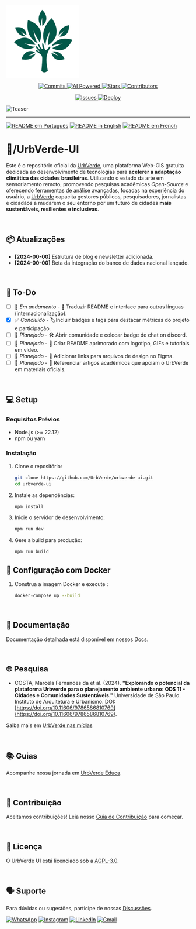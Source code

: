 <p align="center">
    <a href="/" style="display: flex; align-items: center; gap: 8px; text-decoration: none;">
        <img src="src/assets/images/logo-white.png" alt="UrbVerde" width="200" height="200">
    </a>
</p>

<p align="center">
    <a href="https://github.com/UrbVerde/urbverde-ui/commits/main">
        <img src="https://img.shields.io/github/commit-activity/m/UrbVerde/urbverde-ui?style=for-the-badge" alt="Commits">
    </a>
    <a href="https://urbverde.iau.usp.br/">
        <img src="https://img.shields.io/badge/AI-Powered-blue?style=for-the-badge" alt="AI Powered">
    </a>
    <a href="https://github.com/UrbVerde/urbverde-ui/stargazers">
        <img src="https://img.shields.io/github/stars/UrbVerde/urbverde-ui?style=for-the-badge" alt="Stars">
    </a>
    <a href="https://github.com/UrbVerde/urbverde-ui/graphs/contributors">
        <img src="https://img.shields.io/github/contributors/UrbVerde/urbverde-ui?style=for-the-badge" alt="Contributors">
    </a>
</p>

<p align="center">
    <a href="https://github.com/UrbVerde/urbverde-ui/issues">
        <img src="https://img.shields.io/github/issues-pr/UrbVerde/urbverde-ui" alt="Issues">
    </a>
    <a href="https://github.com/UrbVerde/urbverde-ui/actions/workflows/deploy.yml">
        <img src="https://github.com/UrbVerde/urbverde-ui/actions/workflows/deploy.yml/badge.svg" alt="Deploy">
    </a>
</p>

![Teaser](https://i.ibb.co/44F7ZMG/Captura-de-tela-2025-01-05-022659.png) 

</p>
<!-- https://github.com/sponsors/urbverde-ui -->
<!-- [![Backers on Open Collective](https://img.shields.io/opencollective/backers/shields)](https://shields.io/community#backers)
[![Sponsors on Open Collective](https://img.shields.io/opencollective/sponsors/shields)](https://shields.io/community#sponsors) -->
<!-- [![Chat on Discord](https://img.shields.io/discord/308323056592486420?logo=discord&logoColor=white)](https://discord.gg/aaaaaaa) -->

<!-- Outros Badges -->
<!-- [![PyPI - Version](https://img.shields.io/pypi/UrbVerde/urbverde-ui)](https://pypi.org/project/)
[![PyPI - Downloads](https://img.shields.io/pypi/UrbVerde/urbverde-ui)](https://pypi.org/project/) -->
<!-- [![GitHub Issues](https://img.shields.io/github/issues/UrbVerde/urbverde-ui)](https://github.com/UrbVerde/urbverde-ui/issues) -->
<!-- [![GitHub Discussions](https://img.shields.io/github/discussions/UrbVerde/urbverde-ui)](https://github.com/UrbVerde/urbverde-ui/discussions) -->

<!-- ![Last Commit](https://img.shields.io/github/last-commit/UrbVerde/urbverde-ui/tree/dev) -->

---
[![README em Português](https://img.shields.io/badge/Português-d9d9d9)](./README_BR.md)
[![README in English](https://img.shields.io/badge/English-d9d9d9)](./README.md)
[![README em French](https://img.shields.io/badge/Français-d9d9d9)](./README_FR.md)

<h1>📁/UrbVerde-UI</h1>

<!-- [![한국어 README](https://img.shields.io/badge/한국어-d9d9d9)](./README_KR.md)
[![简体中文版自述文件](https://img.shields.io/badge/简体中文-d9d9d9)](./README_CN.md)
[![日本語版 README](https://img.shields.io/badge/日本語-d9d9d9)](./README_JA.md) -->

Este é o repositório oficial da [UrbVerde](https://urbverde.com.br), uma plataforma Web-GIS gratuita dedicada ao desenvolvimento de tecnologias para **acelerer a adaptação climática das cidades brasileiras**. Utilizando o estado da arte em sensoriamento remoto, promovendo pesquisas acadêmicas _Open-Source_ e oferecendo ferramentas de análise avançadas, focadas na experiência do usuário, a [UrbVerde](https://urbverde.com.br) capacita gestores públicos, pesquisadores, jornalistas e cidadãos a mudarem o seu entorno por um futuro de cidades **mais sustentáveis, resilientes e inclusivas**.

<br>
<!-- ## 🔥 Novidades -->

## 📦 Atualizações
<!-- - **[2025-00-00]** Desenvolvimento da nova página inicial. -->
- **[2024-00-00]** Estrutura de blog e newsletter adicionada.
- **[2024-00-00]** Beta da integração do banco de dados nacional lançado.

<br>

## 🎯 To-Do
<!-- 🔄 Em andamento (Atividades que estão em progresso).
📅 Planejado (Atividades que ainda não começaram, mas já estão programadas).
✅ Concluído (Atividades já finalizadas). 
🛠️
🚧
-->
- [ ] 🚧 _Em andamento_ - 📄 Traduzir README e interface para outras línguas (internacionalização).
- [x] ✅ _Concluído_ - 🏷️Incluir badges e tags para destacar métricas do projeto e participação. 
- [ ] 📅 _Planejado_ - 🛠️ Abrir comunidade e colocar badge de chat on discord. 
- [ ] 📅 _Planejado_ - 📄 Criar README aprimorado com logotipo, GIFs e tutoriais em vídeo.
- [ ] 📅 _Planejado_ - 🎨 Adicionar links para arquivos de design no Figma. 
- [ ] 📅 _Planejado_ - 📄 Referenciar artigos acadêmicos que apoiam o UrbVerde em materiais oficiais. 

<br>

## 💻 Setup

### Requisitos Prévios

- Node.js (>= 22.12)
- npm ou yarn

### Instalação

1. Clone o repositório:
   ```sh
   git clone https://github.com/UrbVerde/urbverde-ui.git
   cd urbverde-ui
   ```

2. Instale as dependências:
   ```sh
   npm install
   ```

3. Inicie o servidor de desenvolvimento:
   ```sh
   npm run dev
   ```

4. Gere a build para produção:
   ```sh
   npm run build
   ```

## 🐳 Configuração com Docker

1. Construa a imagem Docker e execute :
   ```sh
   docker-compose up --build
   ```

<br>


## 📖 Documentação

Documentação detalhada está disponível em nossos [Docs](https://urbverde-educa.tawk.help/). <!-- https://urbverde.org/docs). -->

<br>

## 🌐 Pesquisa

<!-- - Menezes, Gustavo Paixão, et al. (2023). "CRISE CLIMÁTICA E ADAPTAÇÃO VIÁRIA: REFLEXÕES PARA A CIDADE DE SÃO CARLOS-SP COM AUXÍLIO DA PLATAFORMA URBVERDE." -->
- COSTA, Marcela Fernandes da et al. (2024). **"Explorando o potencial da plataforma Urbverde para o planejamento ambiente urbano: ODS 11 - Cidades e Comunidades Sustentáveis."** Universidade de São Paulo. Instituto de Arquitetura e Urbanismo. DOI: [https://doi.org/10.11606/9786586810769](https://doi.org/10.11606/9786586810769). 

Saiba mais em [UrbVerde nas mídias](https://urbverde-educa.tawk.help/category/urbverde-nas-m%C3%ADdias)

<br>

## 📚 Guias

<!-- Acompanhe nossa jornada em [GitHub Open Archives](). https://github.com/UrbVerde/urbverde-blog). -->
 Acompanhe nossa jornada em [UrbVerde Educa](https://urbverde-educa.tawk.help/). 

<br>

## 🧩 Contribuição

Aceitamos contribuições! Leia nosso [Guia de Contribuição](CONTRIBUTING.md) para começar.

<br>

## 📜 Licença

O UrbVerde UI está licenciado sob a [AGPL-3.0](LICENSE).

<br>

## 🗣 Suporte

Para dúvidas ou sugestões, participe de nossas [Discussões](https://github.com/UrbVerde/urbverde-ui/discussions).

[![WhatsApp](https://img.shields.io/badge/WhatsApp-25D366?style=for-the-badge&logo=whatsapp&logoColor=white)](https://wa.me/+5511916709802)
[![Instagram](https://img.shields.io/badge/Instagram-E4405F?style=for-the-badge&logo=instagram&logoColor=white)](https://instagram.com/urb.verde)
[![LinkedIn](https://img.shields.io/badge/linkedin-%230077B5.svg?style=for-the-badge&logo=linkedin&logoColor=white)](https://www.linkedin.com/company/urbverde/)
[![Gmail](https://img.shields.io/badge/Gmail-D14836?style=for-the-badge&logo=gmail&logoColor=white)](mailto:comunica.urbverde@usp.br)

